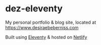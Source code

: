 # dez-eleventy

My personal portfolio & blog site, located at https://www.desiraebeberniss.com

Built using [Eleventy](https://www.11ty.dev/) & hosted on [Netlify](https://www.netlify)
